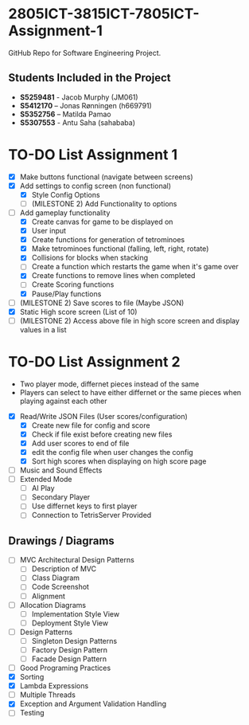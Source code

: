 # 2805ICT-3815ICT-7805ICT-Assignment-1
GitHub Repo for Software Engineering Project.

## Students Included in the Project

 - **S5259481** - Jacob Murphy (JM061)
 - **S5412170** – Jonas Rønningen (h669791)
 - **S5352756** – Matilda Pamao 
 - **S5307553** - Antu Saha (sahababa)


# TO-DO List Assignment 1
- [x] Make buttons functional (navigate between screens)
- [x] Add settings to config screen (non functional)
  - [x] Style Config Options
  - [ ] (MILESTONE 2) Add Functionality to options 
- [ ] Add gameplay functionality
  - [x] Create canvas for game to be displayed on
  - [x] User input
  - [x] Create functions for generation of tetrominoes
  - [x] Make tetrominoes functional (falling, left, right, rotate)
  - [x] Collisions for blocks when stacking
  - [ ] Create a function which restarts the game when it's game over
  - [x] Create functions to remove lines when completed
  - [ ] Create Scoring functions
  - [x] Pause/Play functions
- [ ] (MILESTONE 2) Save scores to file (Maybe JSON)
- [x] Static High score screen (List of 10)
- [ ] (MILESTONE 2) Access above file in high score screen and display values in a list 
  
# TO-DO List Assignment 2 
- Two player mode, differnet pieces instead of the same
- Players can select to have either differnet or the same pieces when playing against each other
- [x] Read/Write JSON Files (User scores/configuration)
  - [x] Create new file for config and score
  - [x] Check if file exist before creating new files
  - [x] Add user scores to end of file
  - [x] edit the config file when user changes the config
  - [x] Sort high scores when displaying on high score page
- [ ] Music and Sound Effects
- [ ] Extended Mode
  - [ ]  AI Play
  - [ ]  Secondary Player
  - [ ]  Use differnet keys to first player
  - [ ]  Connection to TetrisServer Provided

## Drawings / Diagrams
- [ ] MVC Architectural Design Patterns
  - [ ] Description of MVC
  - [ ] Class Diagram
  - [ ] Code Screenshot
  - [ ] Alignment
- [ ] Allocation Diagrams
  - [ ] Implementation Style View
  - [ ] Deployment Style View
- [ ] Design Patterns
  - [ ]  Singleton Design Patterns
  - [ ]  Factory Design Pattern
  - [ ]  Facade Design Pattern
- [ ]  Good Programing Practices
  - [x] Sorting
  - [x] Lambda Expressions
  - [ ] Multiple Threads
  - [x] Exception and Argument Validation Handling
  - [ ] Testing
